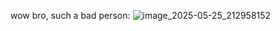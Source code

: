 wow bro, such a bad person:
![image_2025-05-25_212958152](https://github.com/user-attachments/assets/e0ac691c-e798-47af-875f-5c895cdaa701)
